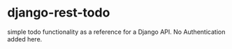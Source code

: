 # django-rest-todo

simple todo functionality as a reference for a Django API. No Authentication added here.
